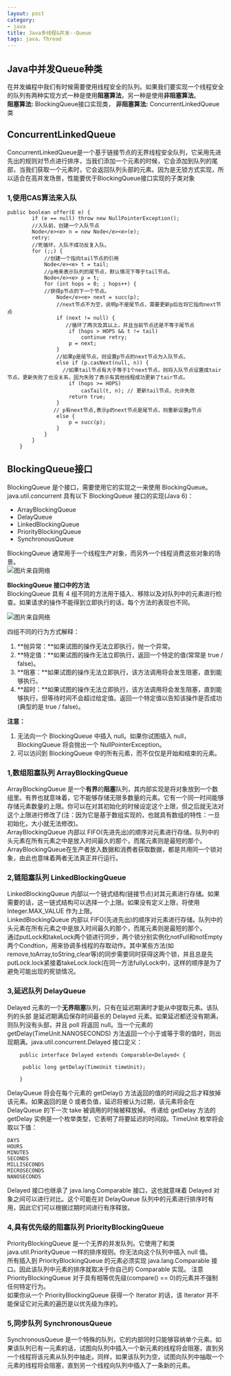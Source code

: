 ```yaml
---
layout: post
category: 
- java
title: Java多线程&并发--Queue
tags: java，Thread
---
```

## Java中并发Queue种类

在并发编程中我们有时候需要使用线程安全的队列。如果我们要实现一个线程安全的队列有两种实现方式一种是使用**阻塞算法**，另一种是使用**非阻塞算法**。<br>
**阻塞算法:** BlockingQueue接口实现类，
**非阻塞算法:** ConcurrentLinkedQueue类

## ConcurrentLinkedQueue

ConcurrentLinkedQueue是一个基于链接节点的无界线程安全队列，它采用先进先出的规则对节点进行排序，当我们添加一个元素的时候，它会添加到队列的尾部，当我们获取一个元素时，它会返回队列头部的元素。因为是无锁方式实现，所以适合在高并发场景，性能要优于BlockingQueue接口实现的子类对象

### 1,使用CAS算法来入队

	public boolean offer(E e) {
	        if (e == null) throw new NullPointerException();
	        //入队前，创建一个入队节点
	        Node</e><e> n = new Node</e><e>(e);
	        retry:
	        //死循环，入队不成功反复入队。
	        for (;;) {
	            //创建一个指向tail节点的引用
	            Node</e><e> t = tail;
	            //p用来表示队列的尾节点，默认情况下等于tail节点。
	            Node</e><e> p = t;
	            for (int hops = 0; ; hops++) {
	            //获得p节点的下一个节点。
	                Node</e><e> next = succ(p);
	     			//next节点不为空，说明p不是尾节点，需要更新p后在将它指向next节点
	                if (next != null) {
	                   //循环了两次及其以上，并且当前节点还是不等于尾节点
	                    if (hops > HOPS && t != tail)
	                        continue retry;
	                    p = next;
	                }
	                //如果p是尾节点，则设置p节点的next节点为入队节点。
	                else if (p.casNext(null, n)) {
	                  //如果tail节点有大于等于1个next节点，则将入队节点设置成tair节点，更新失败了也没关系，因为失败了表示有其他线程成功更新了tair节点。
						if (hops >= HOPS)
	                        casTail(t, n); // 更新tail节点，允许失败
	                    return true;
	                }
	               // p有next节点,表示p的next节点是尾节点，则重新设置p节点
	                else {
	                    p = succ(p);
	                }
	            }
	        }
	    }

## BlockingQueue接口

BlockingQueue 是个接口，需要使用它的实现之一来使用 BlockingQueue。java.util.concurrent 具有以下 BlockingQueue 接口的实现(Java 6)：<br>

* ArrayBlockingQueue
* DelayQueue
* LinkedBlockingQueue
* PriorityBlockingQueue
* SynchronousQueue

BlockingQueue 通常用于一个线程生产对象，而另外一个线程消费这些对象的场景。<br>
![](https://timgsa.baidu.com/timg?image&quality=80&size=b9999_10000&sec=1503846043589&di=49c2987da1f56b640003a38eec71028c&imgtype=0&src=http%3A%2F%2Fstatic.oschina.net%2Fuploads%2Fspace%2F2014%2F0106%2F211417_F2gn_1421353.png "图片来自网络")

**BlockingQueue 接口中的方法**<br>
BlockingQueue 具有 4 组不同的方法用于插入、移除以及对队列中的元素进行检查。如果请求的操作不能得到立即执行的话，每个方法的表现也不同。<br>

![](http://img.blog.csdn.net/20170827202620381 "图片来自网络")

四组不同的行为方式解释：<br>

1. **抛异常：**如果试图的操作无法立即执行，抛一个异常。
2. **特定值：**如果试图的操作无法立即执行，返回一个特定的值(常常是 true / false)。
3. **阻塞：**如果试图的操作无法立即执行，该方法调用将会发生阻塞，直到能够执行。
4. **超时：**如果试图的操作无法立即执行，该方法调用将会发生阻塞，直到能够执行，但等待时间不会超过给定值。返回一个特定值以告知该操作是否成功(典型的是 true / false)。

**注意：**

1. 无法向一个 BlockingQueue 中插入 null。如果你试图插入 null，BlockingQueue 将会抛出一个 NullPointerException。
2. 可以访问到 BlockingQueue 中的所有元素，而不仅仅是开始和结束的元素。

### 1,数组阻塞队列 ArrayBlockingQueue

ArrayBlockingQueue 是一个**有界**的**阻塞**队列，其内部实现是将对象放到一个数组里。有界也就意味着，它不能够存储无限多数量的元素。它有一个同一时间能够存储元素数量的上限。你可以在对其初始化的时候设定这个上限，但之后就无法对这个上限进行修改了(注：因为它是基于数组实现的，也就具有数组的特性：一旦初始化，大小就无法修改)。<br>
ArrayBlockingQueue 内部以 FIFO(先进先出)的顺序对元素进行存储。队列中的头元素在所有元素之中是放入时间最久的那个，而尾元素则是最短的那个。<br>
ArrayBlockingQueue在生产者放入数据和消费者获取数据，都是共用同一个锁对象，由此也意味着两者无法真正并行运行。

### 2,链阻塞队列 LinkedBlockingQueue
LinkedBlockingQueue 内部以一个链式结构(链接节点)对其元素进行存储。如果需要的话，这一链式结构可以选择一个上限。如果没有定义上限，将使用 Integer.MAX_VALUE 作为上限。<br>
LinkedBlockingQueue 内部以 FIFO(先进先出)的顺序对元素进行存储。队列中的头元素在所有元素之中是放入时间最久的那个，而尾元素则是最短的那个。<br>
通过putLock和takeLock两个锁进行同步，两个锁分别实例化notFull和notEmpty两个Condtion，用来协调多线程的存取动作。其中某些方法(如remove,toArray,toString,clear等)的同步需要同时获得这两个锁，并且总是先putLock.lock紧接着takeLock.lock(在同一方法fullyLock中)，这样的顺序是为了避免可能出现的死锁情况。

### 3,延迟队列 DelayQueue
Delayed 元素的一个**无界阻塞**队列，只有在延迟期满时才能从中提取元素。该队列的头部 是延迟期满后保存时间最长的 Delayed 元素。如果延迟都还没有期满，则队列没有头部，并且 poll 将返回 null。当一个元素的getDelay(TimeUnit.NANOSECONDS) 方法返回一个小于或等于零的值时，则出现期满。java.util.concurrent.Delayed 接口定义：

		public interface Delayed extends Comparable<Delayed< {  
		  
		 public long getDelay(TimeUnit timeUnit);  
		  
		} 

DelayQueue 将会在每个元素的 getDelay() 方法返回的值的时间段之后才释放掉该元素。如果返回的是 0 或者负值，延迟将被认为过期，该元素将会在 DelayQueue 的下一次 take  被调用的时候被释放掉。
传递给 getDelay 方法的 getDelay 实例是一个枚举类型，它表明了将要延迟的时间段。TimeUnit 枚举将会取以下值：

	DAYS  
	HOURS  
	MINUTES  
	SECONDS  
	MILLISECONDS  
	MICROSECONDS  
	NANOSECONDS 

Delayed 接口也继承了 java.lang.Comparable 接口，这也就意味着 Delayed 对象之间可以进行对比。这个可能在对 DelayQueue 队列中的元素进行排序时有用，因此它们可以根据过期时间进行有序释放。

### 4,具有优先级的阻塞队列 PriorityBlockingQueue

PriorityBlockingQueue 是一个无界的并发队列。它使用了和类 java.util.PriorityQueue 一样的排序规则。你无法向这个队列中插入 null 值。<br>
所有插入到 PriorityBlockingQueue 的元素必须实现 java.lang.Comparable 接口。因此该队列中元素的排序就取决于你自己的 Comparable 实现。
注意 PriorityBlockingQueue 对于具有相等优先级(compare() == 0)的元素并不强制任何特定行为。<br>
如果你从一个 PriorityBlockingQueue 获得一个 Iterator 的话，该 Iterator 并不能保证它对元素的遍历是以优先级为序的。

### 5,同步队列 SynchronousQueue
SynchronousQueue 是一个特殊的队列，它的内部同时只能够容纳单个元素。如果该队列已有一元素的话，试图向队列中插入一个新元素的线程将会阻塞，直到另一个线程将该元素从队列中抽走。同样，如果该队列为空，试图向队列中抽取一个元素的线程将会阻塞，直到另一个线程向队列中插入了一条新的元素。<br>
